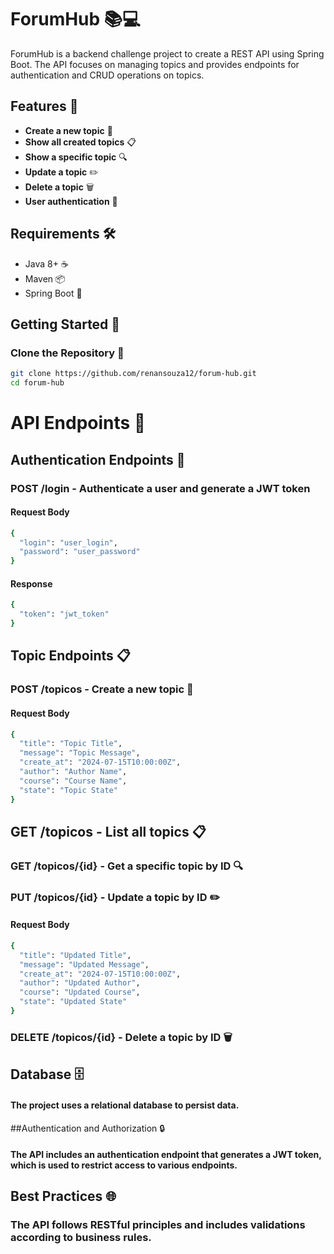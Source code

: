 # ForumHub 📚💻

ForumHub is a backend challenge project to create a REST API using Spring Boot. The API focuses on managing topics and provides endpoints for authentication and CRUD operations on topics.

## Features 🌟

- **Create a new topic** 📝
- **Show all created topics** 📋
- **Show a specific topic** 🔍
- **Update a topic** ✏️
- **Delete a topic** 🗑️
- **User authentication** 🔐

## Requirements 🛠️

- Java 8+ ☕
- Maven 📦
- Spring Boot 🌱

## Getting Started 🚀

### Clone the Repository 📂

```bash
git clone https://github.com/renansouza12/forum-hub.git
cd forum-hub
```
#


# API Endpoints 🔗
## Authentication Endpoints 🔐
### POST /login - Authenticate a user and generate a JWT token

#### Request Body

```bash
{
  "login": "user_login",
  "password": "user_password"
}

```

#### Response

```bash
{
  "token": "jwt_token"
}

```

## Topic Endpoints 📋
### POST /topicos - Create a new topic 📝

#### Request Body

```bash
{
  "title": "Topic Title",
  "message": "Topic Message",
  "create_at": "2024-07-15T10:00:00Z",
  "author": "Author Name",
  "course": "Course Name",
  "state": "Topic State"
}

```

## GET /topicos - List all topics 📋

### GET /topicos/{id} - Get a specific topic by ID 🔍

### PUT /topicos/{id} - Update a topic by ID ✏️

#### Request Body

```bash
{
  "title": "Updated Title",
  "message": "Updated Message",
  "create_at": "2024-07-15T10:00:00Z",
  "author": "Updated Author",
  "course": "Updated Course",
  "state": "Updated State"
}
```

### DELETE /topicos/{id} - Delete a topic by ID 🗑️

## Database 🗄️
#### The project uses a relational database to persist data.

##Authentication and Authorization 🔒
#### The API includes an authentication endpoint that generates a JWT token, which is used to restrict access to various endpoints.

## Best Practices 🌐
### The API follows RESTful principles and includes validations according to business rules.

